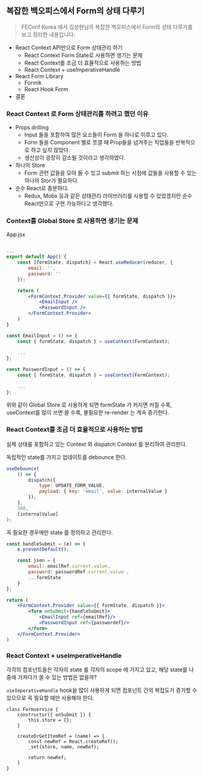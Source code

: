 ## 복잡한 백오피스에서 Form의 상태 다루기
> FEConf Korea 에서 김성현님의 복잡한 백오피스에서 Form의 상태 다루기를 보고 정리한 내용입니다.


- React Context API만으로 Form 상태관리 하기
    - React Context Form State로 사용하면 생기는 문제
    - React Context를 조금 더 효율적으로 사용하는 방법
    - React Context + useImperativeHandle
- React Form Library
    - Formik
    - React Hook Form
- 결론


### React Context 로 Form 상태관리를 하려고 했던 이유

- Props drilling
    - Input 들을 포함하여 많은 요소들이 Form 을 하나로 이루고 있다.
    - Form 들을 Component 별로 쪼갤 때 Prop들을 넘겨주는 작업들을 반복적으로 하고 싶지 않았다.
    - 생산성이 굉장히 감소될 것이라고 생각하였다.
- 하나의 Store
    - Form 관련 값들을 모아 둘 수 있고 submit 하는 시점에 값들을 사용할 수 있는 하나의 Stor가 필요하다.
- 순수 React로 충분하다.
    - Redux, Mobx 등과 같은 상태관리 라이브러리를 사용할 수 있었겠지만 순수 React만으로 구현 가능하다고 생각했다.


### Context를 Global Store 로 사용하면 생기는 문제

App.jsx
```jsx

...
export default App() {
    const [formState, dispatch] = React.useReducer(reducer, {
        email: '',
        password: ''
    });

    return (
        <FormContext.Provider value={{ formState, dispatch }}>
            <EmailInput />
            <PasswordInput />
        </FormContext.Provider>
    )
}
```

```jsx
const EmailInput = () => {
    const { formState, dispatch } = useContext(FormContext);
    
    ...
};

const PasswordInput = () => {
    const { formState, dispatch } = useContext(FormContext);
    
    ...
};
```

위와 같이 Global Store 로 사용하게 되면 formState 가 커지면 커질 수록, useContext를 많이 쓰면 쓸 수록, 불필요한 re-render 는 계속 증가한다.


### React Context를 조금 더 효율적으로 사용하는 방법

실제 상태를 포함하고 있는 Context 와 dispatch Context 를 분리하여 관리한다.

독립적인 state를 가지고 업데이트를 debounce 한다.

```jsx
useDebounce(
    () => {
        dispatch({
            type: UPDATE_FORM_VALUE,
            payload: { key: 'email', value: internalValue }
        });
    },
    500,
    [internalValue]
);
```

꼭 필요한 경우에만 state 를 정의하고 관리한다.


```jsx
const handleSubmit = (e) => {
    e.preventDefault();

    const json = {
        email: emailRef.current.value,
        password: passwordRef.current.value ,
        ...formState
    }
};

return (
    <FormContext.Provider value={{ formState, dispatch }}>
        <form onSubmit={handleSubmit}>
            <EmailInput ref={emailRef}/>
            <PasswordInput ref={passwordef}/>
        </form>
    </FormContext.Provider>
)
```

### React Context + useImperativeHandle

각각의 컴포넌트들은 각자의 state 를 각자의 scope 에 가지고 있고, 해당 state를 나중에 가져다가 쓸 수 있는 방법은 없을까?

```useImperativeHandle``` hook을 많이 사용하게 되면 컴포넌트 간의 복잡도가 증가할 수 있으므로 꼭 필요할 때만 사용해야 한다.

```
class Formservice {
    constructor({ onSubmit }) {
        this.store = {};
    }

    createOrGetItemRef = (name) => {
        const newRef = React.createRef();
        _set(store, name, newRef);

        return newRef; 
    }
}
```